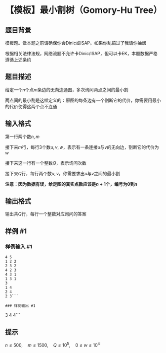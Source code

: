 # 【模板】最小割树（Gomory-Hu Tree）

## 题目背景

模板题。做本题之前请确保你会Dinic或ISAP。如果你乱搞过了我请你抽烟

根据相关法律法规，网络流题不允许卡Dinic/ISAP，但可以卡EK，本题数据严格遵循上述条约

## 题目描述

给定一个$n$个点$m$条边的无向连通图，多次询问两点之间的最小割

两点间的最小割是这样定义的：原图的每条边有一个割断它的代价，你需要用最小的代价使得这两个点不连通

## 输入格式

第一行两个数$n,m$

接下来$m$行，每行$3$个数$u,v,w$，表示有一条连接$u$与$v$的无向边，割断它的代价为$w$

接下来这一行有一个整数$Q$，表示询问次数

接下来$Q$行，每行两个数$u,v$，你需要求出$u$与$v$之间的最小割

**注意：因为数据有误，给定图的真实点数应该是$n+1$个，编号为$0$到$n$**

## 输出格式

输出共$Q$行，每行一个整数对应询问的答案

## 样例 #1

### 样例输入 #1
```
4 5
1 2 2
2 3 2
4 2 3
4 3 1
1 3 1
3
1 4
2 4
2 3```

### 样例输出 #1

```
3
4
4```

## 提示

$n\leq 500,\quad m\leq 1500,\quad Q\leq 10^5,\quad 0\leq w\leq 10^4$
